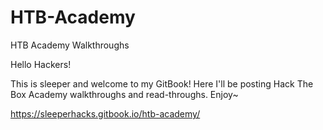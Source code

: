 # HTB-Academy
HTB Academy Walkthroughs

Hello Hackers! 

This is sleeper and welcome to my GitBook! Here I'll be posting Hack The Box Academy walkthroughs and read-throughs. Enjoy~

https://sleeperhacks.gitbook.io/htb-academy/
